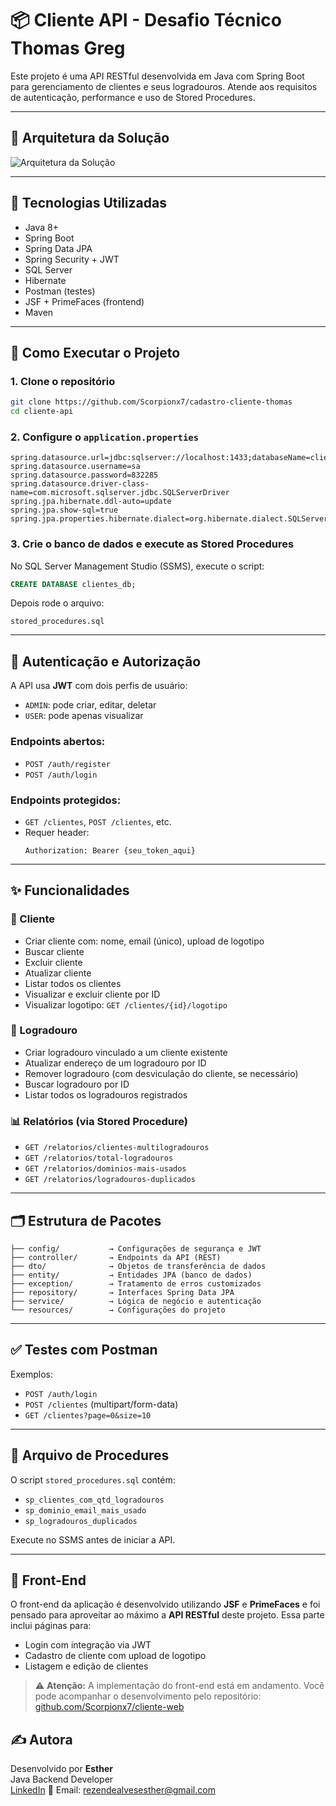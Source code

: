 
# 📦 Cliente API - Desafio Técnico Thomas Greg

Este projeto é uma API RESTful desenvolvida em Java com Spring Boot para gerenciamento de clientes e seus logradouros. Atende aos requisitos de autenticação, performance e uso de Stored Procedures.

---

## 📐 Arquitetura da Solução

![Arquitetura da Solução](https://github.com/user-attachments/assets/a73f6b53-0a71-407b-b9bd-b55b544527b5)

---

## 🔧 Tecnologias Utilizadas

- Java 8+
- Spring Boot
- Spring Data JPA
- Spring Security + JWT
- SQL Server
- Hibernate
- Postman (testes)
- JSF + PrimeFaces (frontend)
- Maven

---

## 🚀 Como Executar o Projeto

### 1. Clone o repositório

```bash
git clone https://github.com/Scorpionx7/cadastro-cliente-thomas
cd cliente-api
```

### 2. Configure o `application.properties`

```properties
spring.datasource.url=jdbc:sqlserver://localhost:1433;databaseName=clientes_db;encrypt=true;trustServerCertificate=true
spring.datasource.username=sa
spring.datasource.password=832285
spring.datasource.driver-class-name=com.microsoft.sqlserver.jdbc.SQLServerDriver
spring.jpa.hibernate.ddl-auto=update
spring.jpa.show-sql=true
spring.jpa.properties.hibernate.dialect=org.hibernate.dialect.SQLServer2016Dialect
```

### 3. Crie o banco de dados e execute as Stored Procedures

No SQL Server Management Studio (SSMS), execute o script:

```sql
CREATE DATABASE clientes_db;
```

Depois rode o arquivo:

```
stored_procedures.sql
```

---

## 🔐 Autenticação e Autorização

A API usa **JWT** com dois perfis de usuário:

- `ADMIN`: pode criar, editar, deletar
- `USER`: pode apenas visualizar

### Endpoints abertos:
- `POST /auth/register`
- `POST /auth/login`

### Endpoints protegidos:
- `GET /clientes`, `POST /clientes`, etc.
- Requer header:
  ```
  Authorization: Bearer {seu_token_aqui}
  ```

---

## ✨ Funcionalidades

### 📁 Cliente
- Criar cliente com: nome, email (único), upload de logotipo
- Buscar cliente 
- Excluir cliente
- Atualizar cliente
- Listar todos os clientes
- Visualizar e excluir cliente por ID
- Visualizar logotipo: `GET /clientes/{id}/logotipo`

### 📍 Logradouro
- Criar logradouro vinculado a um cliente existente
- Atualizar endereço de um logradouro por ID
- Remover logradouro (com desviculação do cliente, se necessário)
- Buscar logradouro por ID
- Listar todos os logradouros registrados

### 📊 Relatórios (via Stored Procedure)
- `GET /relatorios/clientes-multilogradouros`
- `GET /relatorios/total-logradouros`
- `GET /relatorios/dominios-mais-usados`
- `GET /relatorios/logradouros-duplicados`

---

## 🗂️ Estrutura de Pacotes

```
├── config/           → Configurações de segurança e JWT
├── controller/       → Endpoints da API (REST)
├── dto/              → Objetos de transferência de dados
├── entity/           → Entidades JPA (banco de dados)
├── exception/        → Tratamento de erros customizados
├── repository/       → Interfaces Spring Data JPA
├── service/          → Lógica de negócio e autenticação
└── resources/        → Configurações do projeto

```

---

## ✅ Testes com Postman

Exemplos:

- `POST /auth/login`
- `POST /clientes` (multipart/form-data)
- `GET /clientes?page=0&size=10`

---

## 📁 Arquivo de Procedures

O script `stored_procedures.sql` contém:

- `sp_clientes_com_qtd_logradouros`
- `sp_dominio_email_mais_usado`
- `sp_logradouros_duplicados`

Execute no SSMS antes de iniciar a API.

---

## 📱 Front-End

O front-end da aplicação é desenvolvido utilizando **JSF** e **PrimeFaces** e foi pensado para aproveitar ao máximo a **API RESTful** deste projeto. Essa parte inclui páginas para:

- Login com integração via JWT
- Cadastro de cliente com upload de logotipo
- Listagem e edição de clientes

> ⚠️ **Atenção:** A implementação do front-end está em andamento. Você pode acompanhar o desenvolvimento pelo repositório:  
[github.com/Scorpionx7/cliente-web](https://github.com/Scorpionx7/cliente-web)


## ✍️ Autora

Desenvolvido por **Esther**  
Java Backend Developer  
[LinkedIn](https://www.linkedin.com/in/estherrezende/)
📧 Email: rezendealvesesther@gmail.com
